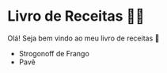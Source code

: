 # Livro de Receitas :man_cook:

Olá! Seja bem vindo ao meu livro de receitas :wave:

- Strogonoff de Frango
- Pavê